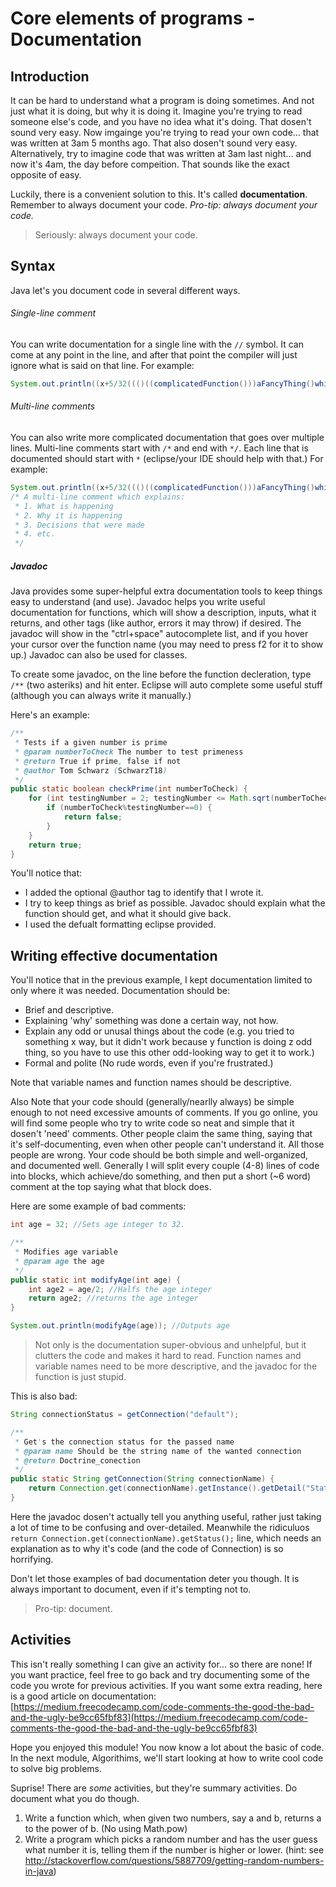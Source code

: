 # Core elements of programs - Documentation

## Introduction
It can be hard to understand what a program is doing sometimes. And not just what it is doing, but why it is doing it.
Imagine you're trying to read someone else's code, and you have no idea what it's doing. That dosen't sound very easy.
Now imgainge you're trying to read your own code... that was written at 3am 5 months ago. That also dosen't sound very easy.
Alternatively, try to imagine code that was written at 3am last night... and now it's 4am, the day before compeition. That sounds like the exact opposite of easy.

Luckily, there is a convenient solution to this. It's called **documentation**.
Remember to always document your code.
*Pro-tip: always document your code.*
> Seriously: always document your code.

## Syntax
Java let's you document code in several different ways.
###### Single-line comment
You can write documentation for a single line with the ```//``` symbol. It can come at any point in the line, and after that point the compiler will just ignore what is said on that line.
For example:
```Java
System.out.println((x+5/32((()((complicatedFunction()))aFancyThing()whichIs(hardTo(understand())); //An Explanation of what is happening
```

###### Multi-line comments
You can also write more complicated documentation that goes over multiple lines. Multi-line comments start with ```/*``` and end with ```*/```.
Each line that is documented should start with ```*``` (eclipse/your IDE should help with that.)
For example:
```Java
System.out.println((x+5/32((()((complicatedFunction()))aFancyThing()whichIs(hardTo(understand()));
/* A multi-line comment which explains:
 * 1. What is happening
 * 2. Why it is happening
 * 3. Decisions that were made
 * 4. etc.
 */
```

##### Javadoc
Java provides some super-helpful extra documentation tools to keep things easy to understand (and use).
Javadoc helps you write useful documentation for functions, which will show a description, inputs, what it returns, and other tags (like author, errors it may throw) if desired. The javadoc will show in the "ctrl+space" autocomplete list, and if you hover your cursor over the function name (you may need to press f2 for it to show up.)
Javadoc can also be used for classes.

To create some javadoc, on the line before the function decleration, type ```/**``` (two asteriks) and hit enter. Eclipse will auto complete some useful stuff (although you can always write it manually.)

Here's an example:
```Java
/**
 * Tests if a given number is prime
 * @param numberToCheck The number to test primeness
 * @return True if prime, false if not
 * @author Tom Schwarz (SchwarzT18)
 */
public static boolean checkPrime(int numberToCheck) {
	for (int testingNumber = 2; testingNumber <= Math.sqrt(numberToCheck); testingNumber++) { //Only need to check to square root of number, as above are factors with a pair that has already been tested
		if (numberToCheck%testingNumber==0) {
			return false;
		}
	}
	return true;
}
```

You'll notice that:
* I added the optional @author tag to identify that I wrote it.
* I try to keep things as brief as possible. Javadoc should explain what the function should get, and what it should give back.
* I used the defualt formatting eclipse provided.

## Writing effective documentation
You'll notice that in the previous example, I kept documentation limited to only where it was needed. Documentation should be:
* Brief and descriptive.
* Explaining 'why' something was done a certain way, not how.
* Explain any odd or unusal things about the code (e.g. you tried to something x way, but it didn't work because y function is doing z odd thing, so you have to use this other odd-looking way to get it to work.)
* Formal and polite (No rude words, even if you're frustrated.)

Note that variable names and function names should be descriptive.

Also Note that your code should (generally/nearlly always) be simple enough to not need excessive amounts of comments. If you go online, you will find some people who try to write code so neat and simple that it dosen't 'need' comments. Other people claim the same thing, saying that it's self-documenting, even when other people can't understand it. All those people are wrong. Your code should be both simple and well-organized, and documented well.
Generally I will split every couple (4-8) lines of code into blocks, which achieve/do something, and then put a short (~6 word) comment at the top saying what that block does.


Here are some example of bad comments:
```Java
int age = 32; //Sets age integer to 32.

/**
 * Modifies age variable
 * @param age the age
 */
public static int modifyAge(int age) {
	int age2 = age/2; //Halfs the age integer
	return age2; //returns the age integer
}

System.out.println(modifyAge(age)); //Outputs age
```

> Not only is the documentation super-obvious and unhelpful, but it clutters the code and makes it hard to read. Function names and variable names need to be more descriptive, and the javadoc for the function is just stupid.

This is also bad:
```Java
String connectionStatus = getConnection("default");

/**
 * Get's the connection status for the passed name
 * @param name Should be the string name of the wanted connection
 * @return Doctrine_conection
 */
public static String getConnection(String connectionName) {
	return Connection.get(connectionName).getInstance().getDetail("Status").getValue();
}
```
Here the javadoc dosen't actually tell you anything useful, rather just taking a lot of time to be confusing and over-detailed. Meanwhile the ridiculuos ```return Connection.get(connectionName).getStatus();``` line, which needs an explanation as to why it's code (and the code of Connection) is so horrifying.

Don't let those examples of bad documentation deter you though. It is always important to document, even if it's tempting not to. 
> Pro-tip: document.

## Activities
This isn't really something I can give an activity for... so there are none!
If you want practice, feel free to go back and try documenting some of the code you wrote for previous activities.
If you want some extra reading, here is a good article on documentation: [https://medium.freecodecamp.com/code-comments-the-good-the-bad-and-the-ugly-be9cc65fbf83](https://medium.freecodecamp.com/code-comments-the-good-the-bad-and-the-ugly-be9cc65fbf83)

Hope you enjoyed this module! You now know a lot about the basic of code. In the next module, Algorithims, we'll start looking at how to write cool code to solve big problems.

Suprise! There are *some* activities, but they're summary activities. Do document what you do though.
1. Write a function which, when given two numbers, say a and b, returns a to the power of b. (No using Math.pow)
2. Write a program which picks a random number and has the user guess what number it is, telling them if the number is higher or lower. (hint: see http://stackoverflow.com/questions/5887709/getting-random-numbers-in-java)